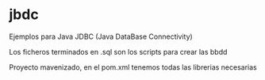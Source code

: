 # jbdc

Ejemplos para Java JDBC (Java DataBase Connectivity)

Los ficheros terminados en .sql son los scripts para crear las bbdd

Proyecto mavenizado, en el pom.xml tenemos todas las librerias necesarias
